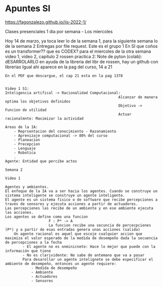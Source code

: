 # Apuntes SI

https://fagonzalezo.github.io/iis-2022-1/

Clases presenciales 1 dia por semana - Los miercoles

Hoy 14 de marzo, ya toca leer lo de la semana 1, para la siguiente semana lo de la semana 2
Entregas por file request. Este es el grupo 1
En SI que coños es un transformer??
que es CODEX?
para el miercoles de la otra semana video 1, video 2, capitulo 2 rossen
	practica 2: Note de pyton (colab): dESARROLARLO en ayuda de la libreria del libr de rossen, hay un github con librerias
	Igual ahi aparece en la pag del curso, 14 a 21
	
	En el PDF que descargue, el cap 21 esta en la pag 1378
	
	
	Video 1 S1:
	Inteligencia artifical -> Racionalidad Computacional:
														Alcanzar de manera optima los objetivos definidos
														Objetivo -> Funcion de utilidad
														Actuar racionalmnte: Maximizar la actividad
	
	Areas de la IA:
		- Reprsentacion del conocimiento - Razonamiento
		- Aprenizaje computacional -> 80% del curso
		- Planeacion
		- Precepcion
		- Lenguaje
		- Robotica
		. 
	Agente: Entidad que percibe actos
		
	Semana 2
	
	Video 1
	
	Agentes y ambientes.
	El enfoque de la IA va a ser hacia los agentes. Cuando se construye un sistema inteligente se construye un agente inteligente.
	El agente es un sistema fisico o de software que recibe percepciones a traves de sensores y ejecuta acciones a partir de actuadores.
	Las percepciones las recibe de un ambiente y en ese ambiente ejecuta las acciones. 
	Los agentes se define como una funcion
						F : P* -> A
						La funcion recibe una secuncia de percecpciones (P*) y a partir de esas entradas genera unas acciones (salida)
		Un agente racional es aquel que escoje cualquier accion que maximiza el valor esperado de la medida de desempeño dada la secuencia de percepciones a la fecha
			- El agente no es onminicnete: Hace lo mejor que puede con la información que tiene
			- No es clarividente: No sabe de antemano que va a pasar
			Para desarollar un agente intelignete se debe especificar el ambiente de desempeño, entonces un agente requiere:
				- Medida de desempeño
				- Ambiente
				- Actuadores
				- Sensores

